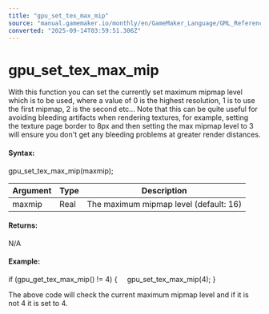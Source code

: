 ```yaml
---
title: "gpu_set_tex_max_mip"
source: "manual.gamemaker.io/monthly/en/GameMaker_Language/GML_Reference/Drawing/Mipmapping/gpu_set_tex_max_mip.htm"
converted: "2025-09-14T03:59:51.306Z"
---
```


# gpu\_set\_tex\_max\_mip

With this function you can set the currently set maximum mipmap level which is to be used, where a value of 0 is the highest resolution, 1 is to use the first mipmap, 2 is the second etc... Note that this can be quite useful for avoiding bleeding artifacts when rendering textures, for example, setting the texture page border to 8px and then setting the max mipmap level to 3 will ensure you don't get any bleeding problems at greater render distances.

#### Syntax:

gpu\_set\_tex\_max\_mip(maxmip);

| Argument | Type | Description |
| --- | --- | --- |
| maxmip | Real | The maximum mipmap level (default: 16) |

#### Returns:

N/A

#### Example:

if (gpu\_get\_tex\_max\_mip() != 4)
{
    gpu\_set\_tex\_max\_mip(4);
}

The above code will check the current maximum mipmap level and if it is not 4 it is set to 4.